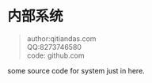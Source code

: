 # 内部系统
> author:qitiandas.com  
> QQ:8273746580  
> code: github.com  


some source code for system just in here.
